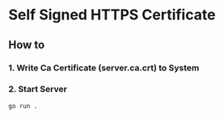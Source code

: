 # Self Signed HTTPS Certificate

## How to

### 1. Write Ca Certificate (server.ca.crt) to System

### 2. Start Server

```bash
go run .
```
